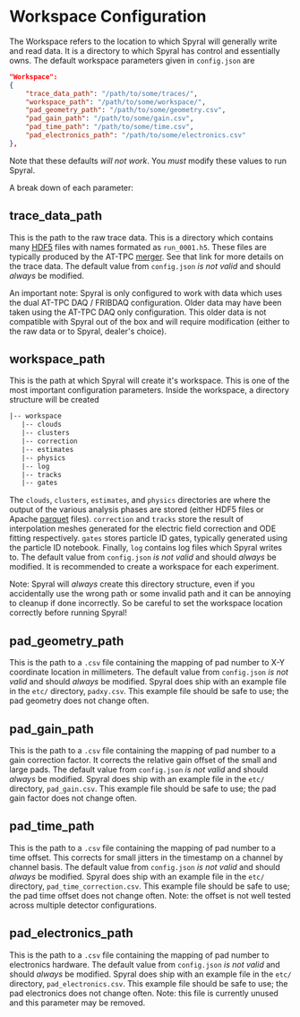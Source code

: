 # Workspace Configuration

The Workspace refers to the location to which Spyral will generally write and read data. It is a directory to which Spyral has control and essentially owns. The default workspace parameters given in `config.json` are

```json
"Workspace":
{
    "trace_data_path": "/path/to/some/traces/",
    "workspace_path": "/path/to/some/workspace/",
    "pad_geometry_path": "/path/to/some/geometry.csv",
    "pad_gain_path": "/path/to/some/gain.csv",
    "pad_time_path": "/path/to/some/time.csv",
    "pad_electronics_path": "/path/to/some/electronics.csv"
},
```

Note that these defaults *will not work*. You *must* modify these values to run Spyral.

A break down of each parameter:

## trace_data_path

This is the path to the raw trace data. This is a directory which contains many [HDF5](https://www.hdfgroup.org/solutions/hdf5/) files with names formated as `run_0001.h5`. These files are typically produced by the AT-TPC [merger](https://github.com/gwm17/rusted_graw.git). See that link for more details on the trace data. The default value from `config.json` *is not valid* and should *always* be modified.

An important note: Spyral is only configured to work with data which uses the dual AT-TPC DAQ / FRIBDAQ configuration. Older data may have been taken using the AT-TPC DAQ only configuration. This older data is not compatible with Spyral out of the box and will require modification (either to the raw data or to Spyral, dealer's choice).

## workspace_path

This is the path at which Spyral will create it's workspace. This is one of the most important configuration parameters. Inside the workspace, a directory structure will be created

```txt
|-- workspace
   |-- clouds
   |-- clusters
   |-- correction
   |-- estimates
   |-- physics
   |-- log
   |-- tracks
   |-- gates
```

The `clouds`, `clusters`, `estimates`, and `physics` directories are where the output of the various analysis phases are stored (either HDF5 files or Apache [parquet](https://parquet.apache.org/) files). `correction` and `tracks` store the result of interpolation meshes generated for the electric field correction and ODE fitting respectively. `gates` stores particle ID gates, typically generated using the particle ID notebook. Finally, `log` contains log files which Spyral writes to. The default value from `config.json` *is not valid* and should *always* be modified. It is recommended to create a workspace for each experiment.

Note: Spyral will *always* create this directory structure, even if you accidentally use the wrong path or some invalid path and it can be annoying to cleanup if done incorrectly. So be careful to set the workspace location correctly before running Spyral!

## pad_geometry_path

This is the path to a `.csv` file containing the mapping of pad number to X-Y coordinate location in millimeters. The default value from `config.json` *is not valid* and should *always* be modified. Spyral does ship with an example file in the `etc/` directory, `padxy.csv`. This example file should be safe to use; the pad geometry does not change often.

## pad_gain_path

This is the path to a `.csv` file containing the mapping of pad number to a gain correction factor. It corrects the relative gain offset of the small and large pads. The default value from `config.json` *is not valid* and should *always* be modified. Spyral does ship with an example file in the `etc/` directory, `pad_gain.csv`. This example file should be safe to use; the pad gain factor does not change often.

## pad_time_path

This is the path to a `.csv` file containing the mapping of pad number to a time offset. This corrects for small jitters in the timestamp on a channel by channel basis. The default value from `config.json` *is not valid* and should *always* be modified. Spyral does ship with an example file in the `etc/` directory, `pad_time_correction.csv`. This example file should be safe to use; the pad time offset does not change often. Note: the offset is not well tested across multiple detector configurations.

## pad_electronics_path

This is the path to a `.csv` file containing the mapping of pad number to electronics hardware. The default value from `config.json` *is not valid* and should *always* be modified. Spyral does ship with an example file in the `etc/` directory, `pad_electronics.csv`. This example file should be safe to use; the pad electronics does not change often. Note: this file is currently unused and this parameter may be removed.
